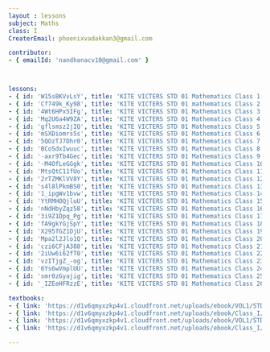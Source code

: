 ```yaml
--- 
layout : lessons 
subject: Maths
class: I
CreaterEmail: phoenixvadakkan3@gmail.com

contributor: 
- { emailId: 'nandhanacv10@gmail.com' }



lessons: 
- { id: 'W15sBKVvLsY', title: 'KITE VICTERS STD 01 Mathematics Class 1(First Bell-ഫസ്റ്റ് ബെല്‍)' }
- { id: 'Cf749k_Ky98', title: 'KITE VICTERS STD 01 mathematics Class 2 (First Bell-ഫസ്റ്റ് ബെല്‍)' }
- { id: '4Wt6HPx5IFg', title: 'KITE VICTERS STD 01 Mathematics Class 3 (First Bell-ഫസ്റ്റ് ബെല്‍)' }
- { id: 'Mq2U6a4W9ZA', title: 'KITE VICTERS STD 01 Mathematics Class 4 (First Bell-ഫസ്റ്റ് ബെല്‍)' }
- { id: 'gflsmsz2jIQ', title: 'KITE VICTERS STD 01 Mathematics Class 5 (First Bell-ഫസ്റ്റ് ബെല്‍)' }
- { id: 'mSXDiomrs5s', title: 'KITE VICTERS STD 01 Mathematics Class 6 (First Bell-ഫസ്റ്റ് ബെല്‍)' }
- { id: '5QOzTJ7Dhr0', title: 'KITE VICTERS STD 01 Mathematics Class 7 (First Bell-ഫസ്റ്റ് ബെല്‍)' }  
- { id: 'BCoSdxIwuuc', title: 'KITE VICTERS STD 01 Mathematics Class 8 (First Bell-ഫസ്റ്റ് ബെല്‍)' }
- { id: '-axr9Tb4Gec', title: 'KITE VICTERS STD 01 Mathematics Class 9 (First Bell-ഫസ്റ്റ് ബെല്‍)' }
- { id: '-M4OfLeGGgk', title: 'KITE VICTERS STD 01 Mathematics Class 10 (First Bell-ഫസ്റ്റ് ബെല്‍)' } 
- { id: 'MtsQtC11fUo', title: 'KITE VICTERS STD 01 Mathematics Class 11 (First Bell-ഫസ്റ്റ് ബെല്‍)' }
- { id: '2rTZMKlVV8Y', title: 'KITE VICTERS STD 01 Mathematics Class 12 (First Bell-ഫസ്റ്റ് ബെല്‍)' }
- { id: 's4l8lPkmBS0', title: 'KITE VICTERS STD 01 Mathematics Class 13 (First Bell-ഫസ്റ്റ് ബെല്‍)' }
- { id: '1_ipgWv1bvw', title: 'KITE VICTERS STD 01 Mathematics Class 14 (First Bell-ഫസ്റ്റ് ബെല്‍)' }
- { id: 'YtRMHOQjluU', title: 'KITE VICTERS STD 01 Mathematics Class 15 (First Bell-ഫസ്റ്റ് ബെല്‍)' }
- { id: 'nNdHbyZqz58', title: 'KITE VICTERS STD 01 Mathematics Class 16 (First Bell-ഫസ്റ്റ് ബെല്‍)' }
- { id: '3i9Z1Dpq_Pg', title: 'KITE VICTERS STD 01 Mathematics Class 17 (First Bell-ഫസ്റ്റ് ബെല്‍)' }
- { id: 'fA9gkYGjSpY', title: 'KITE VICTERS STD 01 Mathematics Class 18 (First Bell-ഫസ്റ്റ് ബെല്‍)' }
- { id: 'X295TGZ1DjU', title: 'KITE VICTERS STD 01 Mathematics Class 19 (First Bell-ഫസ്റ്റ് ബെല്‍)' }
- { id: 'Mpa2l2Jlo1Q', title: 'KITE VICTERS STD 01 Mathematics Class 20 (First Bell-ഫസ്റ്റ് ബെല്‍)' }
- { id: 'czi6CFjA388', title: 'KITE VICTERS STD 01 Mathematics Class 21 (First Bell-ഫസ്റ്റ് ബെല്‍)' }
- { id: '2iUw6i62fT0', title: 'KITE VICTERS STD 01 Mathematics Class 22 (First Bell-ഫസ്റ്റ് ബെല്‍)' }
- { id: 'vzITjgZ_-og', title: 'KITE VICTERS STD 01 Mathematics Class 23 (First Bell-ഫസ്റ്റ് ബെല്‍)' }
- { id: '6Ys6wVmplUU', title: 'KITE VICTERS STD 01 Mathematics Class 24 (First Bell-ഫസ്റ്റ് ബെല്‍)' }
- { id: 'smr0zGyajig', title: 'KITE VICTERS STD 01 Mathematics Class 25 (First Bell-ഫസ്റ്റ് ബെല്‍)' }
- { id: '_IZEeHFRzzE', title: 'KITE VICTERS STD 01 Mathematics Class 26 (First Bell-ഫസ്റ്റ് ബെല്‍)' }

textbooks:
- { link: 'https://d1v6qmyxzkp4v1.cloudfront.net/uploads/ebook/VOL1/STD1/MathsEnglish/MathsEnglish.pdf', title: 'mathematics part -1' , medium: 'English' }
- { link: 'https://d1v6qmyxzkp4v1.cloudfront.net/uploads/ebook/Class_I/Maths_Eng_VolII/1-64.pdf', title: 'mathematics Part -2' , medium: 'English' }
- { link: 'https://d1v6qmyxzkp4v1.cloudfront.net/uploads/ebook/VOL1/STD1/MathsMalayalam/MathsMalayalam.pdf ', title: 'mathematics Part -1' , medium: 'Malayalam' }
- { link: 'https://d1v6qmyxzkp4v1.cloudfront.net/uploads/ebook/Class_I/Maths_Mal_VolII/73-136.pdf', title: 'mathematics Part -2' , medium: 'Malayalam' }

---
```

